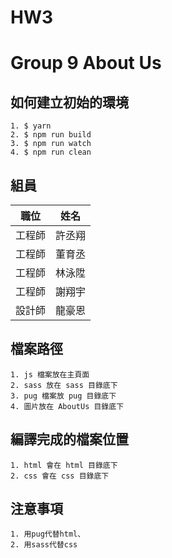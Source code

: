 # HW3
# Group 9 About Us

## 如何建立初始的環境
```
1. $ yarn
2. $ npm run build
3. $ npm run watch
4. $ npm run clean
```

## 組員
職位          |  姓名 | 
--------------|:-----:|
工程師  | 許丞翔 |
工程師  | 董育丞 |
工程師  | 林泳陞 |
工程師  | 謝翔宇 |
設計師  | 龍豪恩 |

## 檔案路徑
```
1. js 檔案放在主頁面
2. sass 放在 sass 目錄底下
3. pug 檔案放 pug 目錄底下
4. 圖片放在 AboutUs 目錄底下
```
## 編譯完成的檔案位置
```
1. html 會在 html 目錄底下
2. css 會在 css 目錄底下
```
## 注意事項
```
1. 用pug代替html、
2. 用sass代替css
```
